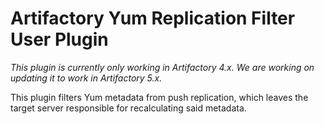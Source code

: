 Artifactory Yum Replication Filter User Plugin
==============================================

*This plugin is currently only working in Artifactory 4.x. We are working on updating it to work in Artifactory 5.x.*

This plugin filters Yum metadata from push replication, which leaves the target
server responsible for recalculating said metadata.